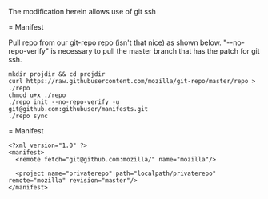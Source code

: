 
The modification herein allows use of git ssh

= Manifest

Pull repo from our git-repo repo (isn't that nice) as shown below.
"--no-repo-verify" is necessary to pull the master branch that has the patch
for git ssh.

```
mkdir projdir && cd projdir
curl https://raw.githubusercontent.com/mozilla/git-repo/master/repo > ./repo
chmod u+x ./repo
./repo init --no-repo-verify -u git@github.com:githubuser/manifests.git
./repo sync
```

= Manifest

```
<?xml version="1.0" ?>
<manifest>
  <remote fetch="git@github.com:mozilla/" name="mozilla"/>

  <project name="privaterepo" path="localpath/privaterepo" remote="mozilla" revision="master"/>
</manifest>
```